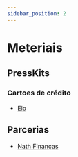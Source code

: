 ```yaml
---
sidebar_position: 2
---
```


# Meteriais

## PressKits

### Cartoes de crédito

- [Elo](https://www.elo.com.br/imprensa)

## Parcerias

- [Nath Finanças](https://www.youtube.com/@NathFinancas/featured)
